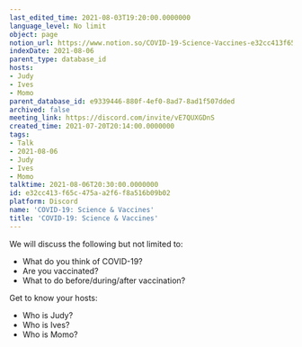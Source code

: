 ```yaml
---
last_edited_time: 2021-08-03T19:20:00.0000000
language_level: No limit
object: page
notion_url: https://www.notion.so/COVID-19-Science-Vaccines-e32cc413f65c475aa2f6f8a516b09b02
indexDate: 2021-08-06
parent_type: database_id
hosts:
- Judy
- Ives
- Momo
parent_database_id: e9339446-880f-4ef0-8ad7-8ad1f507dded
archived: false
meeting_link: https://discord.com/invite/vE7QUXGDnS
created_time: 2021-07-20T20:14:00.0000000
tags:
- Talk
- 2021-08-06
- Judy
- Ives
- Momo
talktime: 2021-08-06T20:30:00.0000000
id: e32cc413-f65c-475a-a2f6-f8a516b09b02
platform: Discord
name: 'COVID-19: Science & Vaccines'
title: 'COVID-19: Science & Vaccines'
---
```



We will discuss the following but not limited to:
   - What do you think of COVID-19?
   - Are you vaccinated?
   - What to do before/during/after vaccination?

Get to know your hosts:
   - Who is Judy?
   - Who is Ives?
   - Who is Momo?




